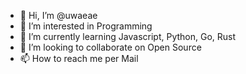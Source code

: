 - 👋 Hi, I’m @uwaeae
- 👀 I’m interested in Programming
- 🌱 I’m currently learning Javascript, Python, Go, Rust
- 💞️ I’m looking to collaborate on Open Source
- 📫 How to reach me per Mail

<!---
uwaeae/uwaeae is a ✨ special ✨ repository because its `README.md` (this file) appears on your GitHub profile.
You can click the Preview link to take a look at your changes.
--->
